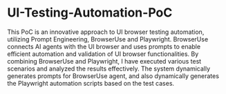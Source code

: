 # UI-Testing-Automation-PoC

This PoC is an innovative approach to UI browser testing automation, utilizing Prompt Engineering, BrowserUse and Playwright. BrowserUse connects AI agents with the UI browser and uses prompts to enable efficient automation and validation of UI browser functionalities. By combining BrowserUse and Playwright, I have executed various test scenarios and analyzed the results effectively.
The system dynamically generates prompts for BrowserUse agent, and also dynamically generates the Playwright automation scripts based on the test cases.
